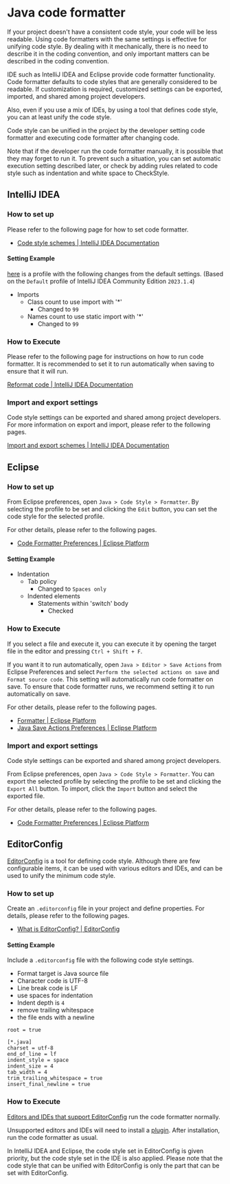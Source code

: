 # Java code formatter

If your project doesn't have a consistent code style, your code will be less readable.
Using code formatters with the same settings is effective for unifying code style.
By dealing with it mechanically, there is no need to describe it in the coding convention, and only important matters can be described in the coding convention.

IDE such as IntelliJ IDEA and Eclipse provide code formatter functionality.
Code formatter defaults to code styles that are generally considered to be readable.
If customization is required, customized settings can be exported, imported, and shared among project developers.

Also, even if you use a mix of IDEs, by using a tool that defines code style, you can at least unify the code style.

Code style can be unified in the project by the developer setting code formatter and executing code formatter after changing code.

Note that if the developer run the code formatter manually, it is possible that they may forget to run it.
To prevent such a situation, you can set automatic execution setting described later, or check by adding rules related to code style such as indentation and white space to CheckStyle.

## IntelliJ IDEA

### How to set up

Please refer to the following page for how to set code formatter.

- [Code style schemes | IntelliJ IDEA Documentation](https://www.jetbrains.com/help/idea/configuring-code-style.html)

#### Setting Example

[here](./assets/codestyle/intellij_formatter.xml) is a profile with the following changes from the default settings.
(Based on the `Default` profile of IntelliJ IDEA Community Edition `2023.1.4`)

- Imports 
  - Class count to use import with '*'
    - Changed to `99`
  - Names count to use static import with '*'
    - Changed to `99`

### How to Execute

Please refer to the following page for instructions on how to run code formatter.
It is recommended to set it to run automatically when saving to ensure that it will run.

[Reformat code | IntelliJ IDEA Documentation](https://www.jetbrains.com/help/idea/reformat-and-rearrange-code.html)

### Import and export settings

Code style settings can be exported and shared among project developers.
For more information on export and import, please refer to the following pages.

[Import and export schemes | IntelliJ IDEA Documentation](https://www.jetbrains.com/help/idea/configuring-code-style.html#import-export-schemes)

## Eclipse

### How to set up

From Eclipse preferences, open `Java > Code Style > Formatter`.
By selecting the profile to be set and clicking the `Edit` button, you can set the code style for the selected profile.

For other details, please refer to the following pages.

- [Code Formatter Preferences | Eclipse Platform](https://help.eclipse.org/latest/topic/org.eclipse.jdt.doc.user/reference/preferences/java/codestyle/ref-preferences-formatter.htm?cp=1_4_4_0_2_2)

#### Setting Example

- Indentation
  - Tab policy
    - Changed to `Spaces only`
  - Indented elements
    - Statements within 'switch' body
      - Checked

### How to Execute

If you select a file and execute it, you can execute it by opening the target file in the editor and pressing `Ctrl + Shift + F`.

If you want it to run automatically, open `Java > Editor > Save Actions` from Eclipse Preferences and select `Perform the selected actions on save` and `Format source code`.
This setting will automatically run code formatter on save.
To ensure that code formatter runs, we recommend setting it to run automatically on save.

For other details, please refer to the following pages.

- [Formatter | Eclipse Platform](https://help.eclipse.org/latest/index.jsp?topic=%2Forg.eclipse.jdt.doc.user%2Freference%2Fref-java-editor-formatter.htm&cp%3D1_4_1_1)
- [Java Save Actions Preferences | Eclipse Platform](https://help.eclipse.org/latest/index.jsp?topic=%2Forg.eclipse.jdt.doc.user%2Freference%2Fpreferences%2Fjava%2Feditor%2Fref-preferences-save-actions.htm&cp%3D1_4_4_0_5_4)

### Import and export settings

Code style settings can be exported and shared among project developers.

From Eclipse preferences, open `Java > Code Style > Formatter`.
You can export the selected profile by selecting the profile to be set and clicking the `Export All` button.
To import, click the `Import` button and select the exported file.

For other details, please refer to the following pages.

- [Code Formatter Preferences | Eclipse Platform](https://help.eclipse.org/latest/topic/org.eclipse.jdt.doc.user/reference/preferences/java/codestyle/ref-preferences-formatter.htm?cp=1_4_4_0_2_2)

## EditorConfig

[EditorConfig](https://editorconfig.org/) is a tool for defining code style.
Although there are few configurable items, it can be used with various editors and IDEs, and can be used to unify the minimum code style.

### How to set up

Create an `.editorconfig` file in your project and define properties.
For details, please refer to the following pages.

- [What is EditorConfig? | EditorConfig](https://editorconfig.org/#overview)

#### Setting Example

Include a `.editorconfig` file with the following code style settings.

- Format target is Java source file
- Character code is UTF-8
- Line break code is LF
- use spaces for indentation
- Indent depth is `4`
- remove trailing whitespace
- the file ends with a newline

```properties
root = true

[*.java]
charset = utf-8
end_of_line = lf
indent_style = space
indent_size = 4
tab_width = 4
trim_trailing_whitespace = true
insert_final_newline = true
```

### How to Execute

[Editors and IDEs that support EditorConfig](https://editorconfig.org/#pre-installed) run the code formatter normally.

Unsupported editors and IDEs will need to install a [plugin](https://editorconfig.org/#download). After installation, run the code formatter as usual.

In IntelliJ IDEA and Eclipse, the code style set in EditorConfig is given priority, but the code style set in the IDE is also applied.
Please note that the code style that can be unified with EditorConfig is only the part that can be set with EditorConfig.
